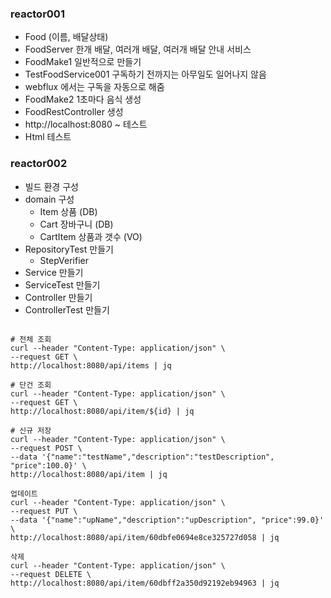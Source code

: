 ### reactor001
  - Food (이름, 배달상태)
  - FoodServer 한개 배달, 여러개 배달, 여러개 배달 안내 서비스
  - FoodMake1 일반적으로 만들기
  - TestFoodService001 구독하기 전까지는 아무일도 일어나지 않음
  - webflux 에서는 구독을 자동으로 해줌
  - FoodMake2 1초마다 음식 생성
  - FoodRestController 생성
  - http://localhost:8080  ~ 테스트
  - Html 테스트
  
### reactor002
  - 빌드 환경 구성
  - domain 구성 
    - Item 상품 (DB)
    - Cart 장바구니 (DB)
    - CartItem 상품과 갯수 (VO)
  - RepositoryTest 만들기
    - StepVerifier
  - Service 만들기
  - ServiceTest 만들기  
  - Controller 만들기
  - ControllerTest 만들기

<pre><code>
# 전체 조회
curl --header "Content-Type: application/json" \
--request GET \
http://localhost:8080/api/items | jq

# 단건 조회
curl --header "Content-Type: application/json" \
--request GET \
http://localhost:8080/api/item/${id} | jq

# 신규 저장
curl --header "Content-Type: application/json" \
--request POST \
--data '{"name":"testName","description":"testDescription", "price":100.0}' \
http://localhost:8080/api/item | jq

업데이트 
curl --header "Content-Type: application/json" \
--request PUT \
--data '{"name":"upName","description":"upDescription", "price":99.0}' \
http://localhost:8080/api/item/60dbfe0694e8ce325727d058 | jq

삭제 
curl --header "Content-Type: application/json" \
--request DELETE \
http://localhost:8080/api/item/60dbff2a350d92192eb94963 | jq


</code></pre>